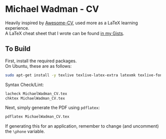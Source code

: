 # Michael Wadman - CV

Heavily inspired by [Awesome-CV](https://github.com/posquit0/Awesome-CV), used more as a LaTeX learning experience.  
A LaTeX cheat sheet that I wrote can be found [in my Gists](https://gist.github.com/mwadman/a3443e3a6e5ceac57ac4961d6c607e0e).

## To Build

First, install the required packages.  
On Ubuntu, these are as follows:

```bash
sudo apt-get install -y texlive texlive-latex-extra latexmk texlive-fonts-extra
```

Syntax Check/Lint:

```bash
lacheck MichaelWadman_CV.tex
chktex MichaelWadman_CV.tex
```

Next, simply generate the PDF using `pdflatex`:

```bash
pdflatex MichaelWadman_CV.tex
```

If generating this for an application, remember to change (and uncomment) the `\phone` variable.

